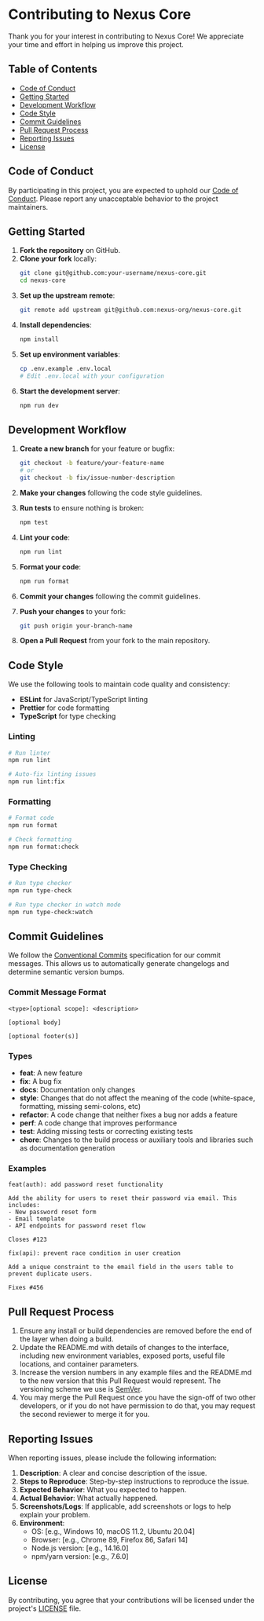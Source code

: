 # Contributing to Nexus Core

Thank you for your interest in contributing to Nexus Core! We appreciate your time and effort in helping us improve this project.

## Table of Contents

- [Code of Conduct](#code-of-conduct)
- [Getting Started](#getting-started)
- [Development Workflow](#development-workflow)
- [Code Style](#code-style)
- [Commit Guidelines](#commit-guidelines)
- [Pull Request Process](#pull-request-process)
- [Reporting Issues](#reporting-issues)
- [License](#license)

## Code of Conduct

By participating in this project, you are expected to uphold our [Code of Conduct](CODE_OF_CONDUCT.md). Please report any unacceptable behavior to the project maintainers.

## Getting Started

1. **Fork the repository** on GitHub.
2. **Clone your fork** locally:
   ```bash
   git clone git@github.com:your-username/nexus-core.git
   cd nexus-core
   ```
3. **Set up the upstream remote**:
   ```bash
   git remote add upstream git@github.com:nexus-org/nexus-core.git
   ```
4. **Install dependencies**:
   ```bash
   npm install
   ```
5. **Set up environment variables**:
   ```bash
   cp .env.example .env.local
   # Edit .env.local with your configuration
   ```
6. **Start the development server**:
   ```bash
   npm run dev
   ```

## Development Workflow

1. **Create a new branch** for your feature or bugfix:
   ```bash
   git checkout -b feature/your-feature-name
   # or
   git checkout -b fix/issue-number-description
   ```

2. **Make your changes** following the code style guidelines.

3. **Run tests** to ensure nothing is broken:
   ```bash
   npm test
   ```

4. **Lint your code**:
   ```bash
   npm run lint
   ```

5. **Format your code**:
   ```bash
   npm run format
   ```

6. **Commit your changes** following the commit guidelines.

7. **Push your changes** to your fork:
   ```bash
   git push origin your-branch-name
   ```

8. **Open a Pull Request** from your fork to the main repository.

## Code Style

We use the following tools to maintain code quality and consistency:

- **ESLint** for JavaScript/TypeScript linting
- **Prettier** for code formatting
- **TypeScript** for type checking

### Linting

```bash
# Run linter
npm run lint

# Auto-fix linting issues
npm run lint:fix
```

### Formatting

```bash
# Format code
npm run format

# Check formatting
npm run format:check
```

### Type Checking

```bash
# Run type checker
npm run type-check

# Run type checker in watch mode
npm run type-check:watch
```

## Commit Guidelines

We follow the [Conventional Commits](https://www.conventionalcommits.org/) specification for our commit messages. This allows us to automatically generate changelogs and determine semantic version bumps.

### Commit Message Format

```
<type>[optional scope]: <description>

[optional body]

[optional footer(s)]
```

### Types

- **feat**: A new feature
- **fix**: A bug fix
- **docs**: Documentation only changes
- **style**: Changes that do not affect the meaning of the code (white-space, formatting, missing semi-colons, etc)
- **refactor**: A code change that neither fixes a bug nor adds a feature
- **perf**: A code change that improves performance
- **test**: Adding missing tests or correcting existing tests
- **chore**: Changes to the build process or auxiliary tools and libraries such as documentation generation

### Examples

```
feat(auth): add password reset functionality

Add the ability for users to reset their password via email. This includes:
- New password reset form
- Email template
- API endpoints for password reset flow

Closes #123
```

```
fix(api): prevent race condition in user creation

Add a unique constraint to the email field in the users table to prevent duplicate users.

Fixes #456
```

## Pull Request Process

1. Ensure any install or build dependencies are removed before the end of the layer when doing a build.
2. Update the README.md with details of changes to the interface, including new environment variables, exposed ports, useful file locations, and container parameters.
3. Increase the version numbers in any example files and the README.md to the new version that this Pull Request would represent. The versioning scheme we use is [SemVer](http://semver.org/).
4. You may merge the Pull Request once you have the sign-off of two other developers, or if you do not have permission to do that, you may request the second reviewer to merge it for you.

## Reporting Issues

When reporting issues, please include the following information:

1. **Description**: A clear and concise description of the issue.
2. **Steps to Reproduce**: Step-by-step instructions to reproduce the issue.
3. **Expected Behavior**: What you expected to happen.
4. **Actual Behavior**: What actually happened.
5. **Screenshots/Logs**: If applicable, add screenshots or logs to help explain your problem.
6. **Environment**:
   - OS: [e.g., Windows 10, macOS 11.2, Ubuntu 20.04]
   - Browser: [e.g., Chrome 89, Firefox 86, Safari 14]
   - Node.js version: [e.g., 14.16.0]
   - npm/yarn version: [e.g., 7.6.0]

## License

By contributing, you agree that your contributions will be licensed under the project's [LICENSE](LICENSE) file.
